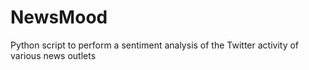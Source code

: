 # NewsMood
Python script to perform a sentiment analysis of the Twitter activity of various news outlets
